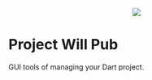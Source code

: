<p align="center">
  <img src="https://avatars.githubusercontent.com/u/95475934?s=350" />
</p>

# Project Will Pub

GUI tools of managing your Dart project.
